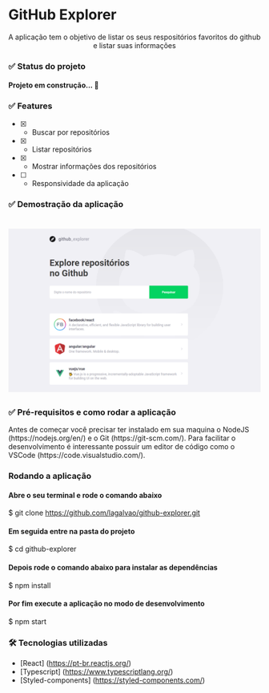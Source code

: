 # GitHub Explorer
<p align="center">A aplicação tem o objetivo de listar os seus respositórios favoritos do github e listar suas informações</p>

<h3>✅ Status do projeto</h3>
<h4>Projeto em construção... 🧱</h4>

### ✅ Features
- [x] - Buscar por repositórios
- [x] - Listar repositórios
- [x] - Mostrar informações dos repositórios
- [ ] - Responsividade da aplicação

<h3>✅ Demostração da aplicação</h3>
<h1 align="center">
  <img alt="Github Explorer" src="./src/assets/app.png" />
</h1>

<h3>✅ Pré-requisitos e como rodar a aplicação</h3>
<p>Antes de começar você precisar ter instalado em sua maquina o NodeJS (https://nodejs.org/en/) e o Git (https://git-scm.com/).
Para facilitar o desenvolvimento é interessante possuir um editor de código como o VSCode (https://code.visualstudio.com/).</p>

### Rodando a aplicação
#### Abre o seu terminal e rode o comando abaixo
$ git clone https://github.com/lagalvao/github-explorer.git

#### Em seguida entre na pasta do projeto
$ cd github-explorer

#### Depois rode o comando abaixo para instalar as dependências
$ npm install

#### Por fim execute a aplicação no modo de desenvolvimento
$ npm start

### 🛠 Tecnologias utilizadas
- [React] (https://pt-br.reactjs.org/)
- [Typescript] (https://www.typescriptlang.org/)
- [Styled-components] (https://styled-components.com/)
